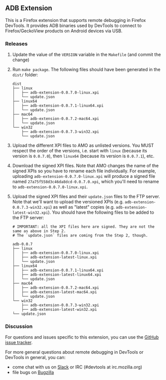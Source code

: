 ## ADB Extension

This is a Firefox extension that supports remote debugging in Firefox DevTools.
It provides ADB binaries used by DevTools to connect to Firefox/GeckoView products on Android devices via USB.

### Releases

1. Update the value of the `VERSION` variable in the `Makefile` (and commit the change)
2. Run `make package`. The following files should have been generated in the `dist/` folder:

    ```
    dist
    ├── linux
    │   ├── adb-extension-0.0.7.0-linux.xpi
    │   └── update.json
    ├── linux64
    │   ├── adb-extension-0.0.7.1-linux64.xpi
    │   └── update.json
    ├── mac64
    │   ├── adb-extension-0.0.7.2-mac64.xpi
    │   └── update.json
    └── win32
        ├── adb-extension-0.0.7.3-win32.xpi
        └── update.json
    ```

3. Upload the different XPI files to AMO as unlisted versions. You MUST respect the order of the versions, i.e. start with `linux` (because its version is `0.0.7.0`), then `linux64` (because its version is `0.0.7.1`), etc.
4. Download the signed XPI files. Note that AMO changes the name of the signed XPIs so you have to rename each file individually. For example, uploading `adb-extension-0.0.7.0-linux.xpi` will produce a signed file named `27a75f558d3c46da8dcd-0.0.7.0.xpi`, which you'll need to rename to `adb-extension-0.0.7.0-linux.xpi`.
5. Upload the signed XPI files and their `update.json` files to the FTP server.  Note that we'll want to upload the versioned XPIs (e.g. `adb-extension-0.0.7.3-win32.xpi`) as well as "latest" copies (e.g. `adb-extension-latest-win32.xpi`). You should have the following files to be added to the FTP server:

    ```
    # IMPORTANT: all the XPI files here are signed. They are not the same as above in Step 2.
    # The `update.json` files are coming from the Step 2, though.

    adb-0.0.7
    ├── linux
    │   ├── adb-extension-0.0.7.0-linux.xpi
    │   ├── adb-extension-latest-linux.xpi
    │   └── update.json
    ├── linux64
    │   ├── adb-extension-0.0.7.1-linux64.xpi
    │   ├── adb-extension-latest-linux64.xpi
    │   └── update.json
    ├── mac64
    │   ├── adb-extension-0.0.7.2-mac64.xpi
    │   ├── adb-extension-latest-mac64.xpi
    │   └── update.json
    └── win32
        ├── adb-extension-0.0.7.3-win32.xpi
        ├── adb-extension-latest-win32.xpi
    └── update.json
    ```

### Discussion

For questions and issues specific to this extension, you can use the [GitHub issue tracker](https://github.com/mozilla/devtools-adb-extension/issues).

For more general questions about remote debugging in DevTools or DevTools in general, you can:
- come chat with us on [Slack](https://devtools-html-slack.herokuapp.com/) or IRC (#devtools at irc.mozilla.org)
- file bugs on [Bugzilla](https://bugzilla.mozilla.org/enter_bug.cgi?product=DevTools)
